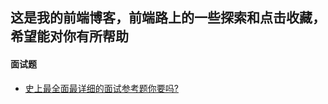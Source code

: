 ## 这是我的前端博客，前端路上的一些探索和点击收藏，希望能对你有所帮助

#### 面试题
<!--giab:issue_list_start-->
- [史上最全面最详细的面试参考题你要吗?]()
<!--giab:issue_list_end-->
